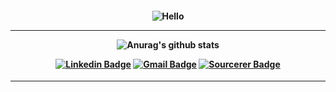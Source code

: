 <h4 align="center">
 
![Hello](https://user-images.githubusercontent.com/70382532/138322189-2db8df52-9dcb-40a0-88a8-c365466bd33d.gif)

<hr>
  
![Anurag's github stats](https://github-readme-stats.vercel.app/api?username=zk1Ryuu&show_icons=true&bg_color=050C21&text_color=FFF&title_color=FFFF&icon_color=FFF)

<div align="center">

[![Linkedin Badge](https://img.shields.io/badge/-Linkedin-6633cc?style=flat-square&logo=Linkedin&color=14274e&link=www.linkedin.com/in/guilhermeefabricio)](www.linkedin.com/in/guilhermeefabricio)
[![Gmail Badge](https://img.shields.io/badge/-Gmail-c14438?style=flat-square&logo=Gmail&color=14274e&link=mailto:guilherme.fabricio.115@gmail.com)](mailto:guilherme.fabricio.115@gmail.com@gmail.com)
[![Sourcerer Badge](https://img.shields.io/badge/-Sourcerer.io-6633cc?style=flat-square&logo=appveyor&color=14274e&link=https://sourcerer.io/duduxs)](https://sourcerer.io/duduxs)
</div>
</h4>

<hr>

```




